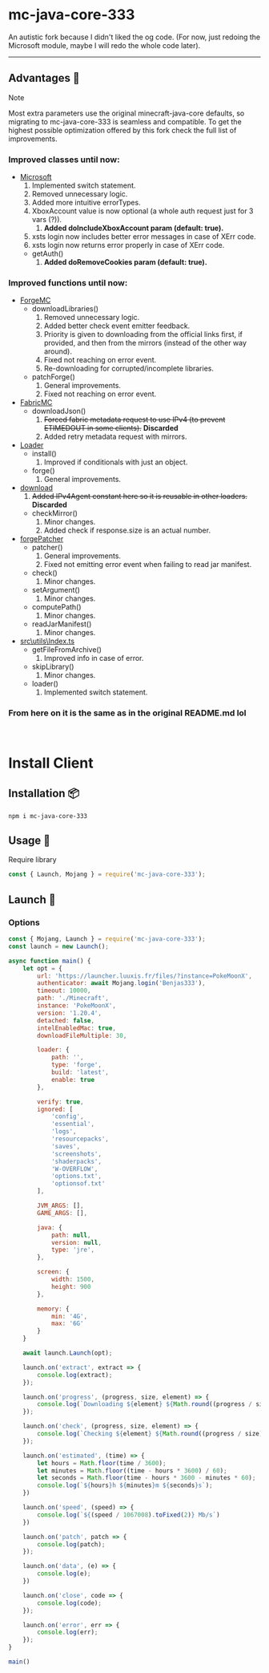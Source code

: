 # mc-java-core-333
An autistic fork because I didn't liked the og code.
(For now, just redoing the Microsoft module, maybe I will redo the whole code later).

---
## Advantages :dizzy:
> [!NOTE]
> Most extra parameters use the original minecraft-java-core defaults, so migrating to mc-java-core-333 is seamless and compatible. To get the highest possible optimization offered by this fork check the full list of improvements.

### Improved classes until now:
- [Microsoft](src/Authenticator/Microsoft.ts)
    1. Implemented switch statement.
    2. Removed unnecessary logic.
    3. Added more intuitive errorTypes.
    4. XboxAccount value is now optional (a whole auth request just for 3 vars (?)).
        1. **Added doIncludeXboxAccount param (default: true).**
    5. xsts login now includes better error messages in case of XErr code.
    6. xsts login now returns error properly in case of XErr code.
    - getAuth()
        1. **Added doRemoveCookies param (default: true).**

### Improved functions until now:
- [ForgeMC](src/Minecraft-Loader/loader/forge/forge.ts)
    - downloadLibraries()
        1. Removed unnecessary logic.
        2. Added better check event emitter feedback.
        3. Priority is given to downloading from the official links first, if provided, and then from the mirrors (instead of the other way around).
        4. Fixed not reaching on error event.
        5. Re-downloading for corrupted/incomplete libraries.
    - patchForge()
        1. General improvements.
        2. Fixed not reaching on error event.
- [FabricMC](src/Minecraft-Loader/loader/fabric/fabric.ts)
    - downloadJson()
        1. ~~Forced fabric metadata request to use IPv4 (to prevent ETIMEDOUT in some clients).~~ **Discarded**
        2. Added retry metadata request with mirrors.
- [Loader](src/Minecraft-Loader/index.ts)
    - install()
        1. Improved if conditionals with just an object.
    - forge()
        1. General improvements.
- [download](src/utils/Downloader.ts)
    1. ~~Added IPv4Agent constant here so it is reusable in other loaders.~~ **Discarded**
    - checkMirror()
        1. Minor changes.
        2. Added check if response.size is an actual number.
- [forgePatcher](src/Minecraft-Loader/patcher.ts)
    - patcher()
        1. General improvements.
        2. Fixed not emitting error event when failing to read jar manifest.
    - check()
        1. Minor changes.
    - setArgument()
        1. Minor changes.
    - computePath()
        1. Minor changes.
    - readJarManifest()
        1. Minor changes.
- [src\utils\Index.ts](src/utils/Index.ts)
    - getFileFromArchive()
        1. Improved info in case of error.
    - skipLibrary()
        1. Minor changes.
    - loader()
        1. Implemented switch statement.

### From here on it is the same as in the original README.md lol
<br>

# Install Client

## Installation :package:
```npm
npm i mc-java-core-333
```

## Usage :triangular_flag_on_post:
Require library
```javascript
const { Launch, Mojang } = require('mc-java-core-333');
```

## Launch :rocket:
### Options
```javascript
const { Mojang, Launch } = require('mc-java-core-333');
const launch = new Launch();

async function main() {
    let opt = {
        url: 'https://launcher.luuxis.fr/files/?instance=PokeMoonX',
        authenticator: await Mojang.login('Benjas333'),
        timeout: 10000,
        path: './Minecraft',
        instance: 'PokeMoonX',
        version: '1.20.4',
        detached: false,
        intelEnabledMac: true,
        downloadFileMultiple: 30,

        loader: {
            path: '',
            type: 'forge',
            build: 'latest',
            enable: true
        },

        verify: true,
        ignored: [
            'config',
            'essential',
            'logs',
            'resourcepacks',
            'saves',
            'screenshots',
            'shaderpacks',
            'W-OVERFLOW',
            'options.txt',
            'optionsof.txt'
        ],

        JVM_ARGS: [],
        GAME_ARGS: [],

        java: {
            path: null,
            version: null,
            type: 'jre',
        },

        screen: {
            width: 1500,
            height: 900
        },

        memory: {
            min: '4G',
            max: '6G'
        }
    }

    await launch.Launch(opt);

    launch.on('extract', extract => {
        console.log(extract);
    });

    launch.on('progress', (progress, size, element) => {
        console.log(`Downloading ${element} ${Math.round((progress / size) * 100)}%`);
    });

    launch.on('check', (progress, size, element) => {
        console.log(`Checking ${element} ${Math.round((progress / size) * 100)}%`);
    });

    launch.on('estimated', (time) => {
        let hours = Math.floor(time / 3600);
        let minutes = Math.floor((time - hours * 3600) / 60);
        let seconds = Math.floor(time - hours * 3600 - minutes * 60);
        console.log(`${hours}h ${minutes}m ${seconds}s`);
    })

    launch.on('speed', (speed) => {
        console.log(`${(speed / 1067008).toFixed(2)} Mb/s`)
    })

    launch.on('patch', patch => {
        console.log(patch);
    });

    launch.on('data', (e) => {
        console.log(e);
    })

    launch.on('close', code => {
        console.log(code);
    });

    launch.on('error', err => {
        console.log(err);
    });
}

main()
```
